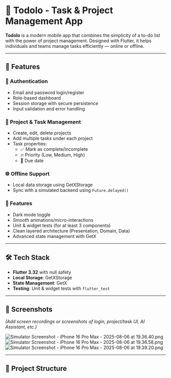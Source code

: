 # 📝 Todolo - Task & Project Management App

**Todolo** is a modern mobile app that combines the simplicity of a to-do list with the power of project management. Designed with Flutter, it helps individuals and teams manage tasks efficiently — online or offline.

---

## 🚀 Features

### 🔐 Authentication
- Email and password login/register
- Role-based dashboard
- Session storage with secure persistence
- Input validation and error handling

### 📁 Project & Task Management
- Create, edit, delete projects
- Add multiple tasks under each project
- Task properties:
    - ✅ Mark as complete/incomplete
    - 🔥 Priority (Low, Medium, High)
    - 📅 Due date

### 🌐 Offline Support
- Local data storage using GetXStorage
- Sync with a simulated backend using `Future.delayed()`


### 🎁 Features
- Dark mode toggle
- Smooth animations/micro-interactions
- Unit & widget tests (for at least 3 components)
- Clean layered architecture (Presentation, Domain, Data)
- Advanced state management with GetX

---

## 🛠️ Tech Stack

- **Flutter 3.32** with null safety
- **Local Storage**: GetXStorage
- **State Management**: GetX
- **Testing**: Unit & widget tests with `flutter_test`

---

## 📸 Screenshots

*(Add screen recordings or screenshots of login, project/task UI, AI Assistant, etc.)*

![Simulator Screenshot - iPhone 16 Pro Max - 2025-08-06 at 19.36.40.png](doc/Simulator%20Screenshot%20-%20iPhone%2016%20Pro%20Max%20-%202025-08-06%20at%2019.36.40.png)
![Simulator Screenshot - iPhone 16 Pro Max - 2025-08-06 at 19.36.58.png](doc/Simulator%20Screenshot%20-%20iPhone%2016%20Pro%20Max%20-%202025-08-06%20at%2019.36.58.png)
![Simulator Screenshot - iPhone 16 Pro Max - 2025-08-06 at 19.39.20.png](doc/Simulator%20Screenshot%20-%20iPhone%2016%20Pro%20Max%20-%202025-08-06%20at%2019.39.20.png)

---

## 📂 Project Structure